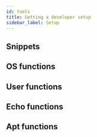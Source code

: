 ```yaml
---
id: tools
title: Getting a developer setup
sidebar_label: Setup
---
```


## Snippets

## OS functions

## User functions

## Echo functions

## Apt functions

